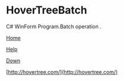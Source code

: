 # HoverTreeBatch
C# WinForm Program.Batch operation .

[Home](http://hovertree.com/)

[Help](http://hovertree.com/h/bjaf/hovertreebatch.htm)

[Down](http://hovertree.com/h/bjaf/5qc5eh6y.htm)

[http://hovertree.com/](http://hovertree.com/)
